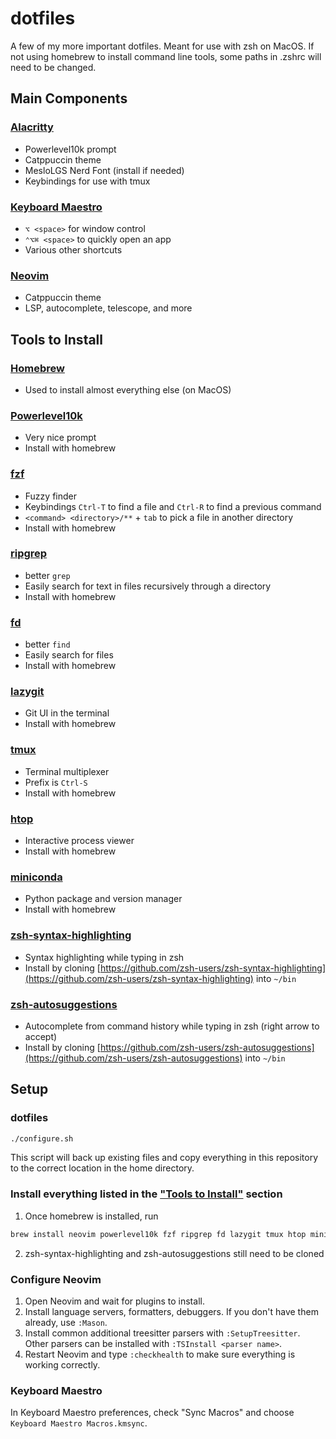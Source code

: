 # dotfiles

A few of my more important dotfiles. Meant for use with zsh on MacOS. If not using homebrew to install command line tools, some paths in .zshrc will need to be changed.

## Main Components

### [Alacritty](https://alacritty.org/)

- Powerlevel10k prompt
- Catppuccin theme
- MesloLGS Nerd Font (install if needed)
- Keybindings for use with tmux

### [Keyboard Maestro](https://www.keyboardmaestro.com)

- `⌥ <space>` for window control
- `⌃⌥⌘ <space>` to quickly open an app
- Various other shortcuts

### [Neovim](https://neovim.io)

- Catppuccin theme
- LSP, autocomplete, telescope, and more

## Tools to Install

### [Homebrew](https://brew.sh)

- Used to install almost everything else (on MacOS)

### [Powerlevel10k](https://github.com/romkatv/powerlevel10k)

- Very nice prompt
- Install with homebrew

### [fzf](https://github.com/junegunn/fzf)

- Fuzzy finder
- Keybindings `Ctrl-T` to find a file and `Ctrl-R` to find a previous command
- `<command> <directory>/**` + `tab` to pick a file in another directory
- Install with homebrew

### [ripgrep](https://github.com/BurntSushi/ripgrep)

- better `grep`
- Easily search for text in files recursively through a directory
- Install with homebrew

### [fd](https://github.com/sharkdp/fd)

- better `find`
- Easily search for files
- Install with homebrew

### [lazygit](https://github.com/jesseduffield/lazygit)

- Git UI in the terminal
- Install with homebrew

### [tmux](https://github.com/tmux/tmux)

- Terminal multiplexer
- Prefix is `Ctrl-S`
- Install with homebrew

### [htop](https://htop.dev)

- Interactive process viewer
- Install with homebrew

### [miniconda](https://docs.conda.io/projects/miniconda/en/latest/)

- Python package and version manager
- Install with homebrew

### [zsh-syntax-highlighting](https://github.com/zsh-users/zsh-syntax-highlighting)

- Syntax highlighting while typing in zsh
- Install by cloning [https://github.com/zsh-users/zsh-syntax-highlighting](https://github.com/zsh-users/zsh-syntax-highlighting) into `~/bin`

### [zsh-autosuggestions](https://github.com/zsh-users/zsh-autosuggestions)

- Autocomplete from command history while typing in zsh (right arrow to accept)
- Install by cloning [https://github.com/zsh-users/zsh-autosuggestions](https://github.com/zsh-users/zsh-autosuggestions) into `~/bin`

## Setup

### dotfiles

```bash
./configure.sh
```

This script will back up existing files and copy everything in this repository to the correct location in the home directory.

### Install everything listed in the ["Tools to Install"](#tools-to-install) section
1. Once homebrew is installed, run
```bash
brew install neovim powerlevel10k fzf ripgrep fd lazygit tmux htop miniconda
```
2. zsh-syntax-highlighting and zsh-autosuggestions still need to be cloned

### Configure Neovim
1. Open Neovim and wait for plugins to install.
2. Install language servers, formatters, debuggers. If you don't have them already, use `:Mason`.
3. Install common additional treesitter parsers with `:SetupTreesitter`. Other parsers can be installed with `:TSInstall <parser name>`.
3. Restart Neovim and type `:checkhealth` to make sure everything is working correctly.

### Keyboard Maestro

In Keyboard Maestro preferences, check "Sync Macros" and choose `Keyboard Maestro Macros.kmsync`.
